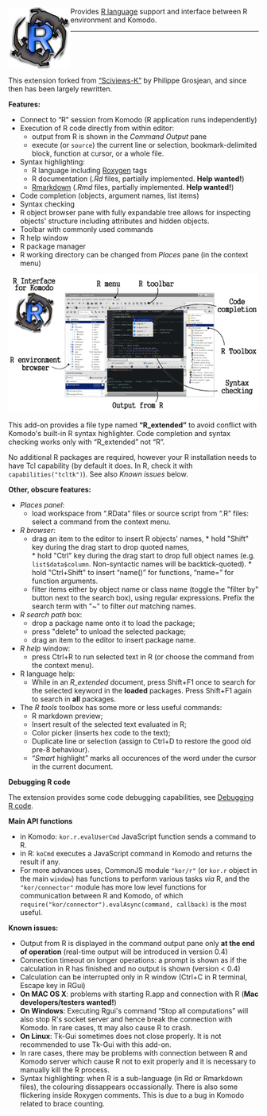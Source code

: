 
<img align="left" src="https://raw.githubusercontent.com/k-barton/komodor/master/img/logo1.png"
alt="KomodoR logo" style="float: left" />

Provides [R language](https://www.r-project.org/) support and interface between 
R environment and Komodo. 

***

<br clear="both" />

This extension forked from 
[“Sciviews-K”](https://community.komodoide.com/packages/addons/sciviews-k/) by 
Philippe Grosjean, and since then has been largely rewritten. 

**Features:**

* Connect to “R” session from Komodo (R application runs independently)
* Execution of R code directly from within editor:
   + output from R is shown in the _Command Output_ pane
   + execute (or `source`) the current line or selection, bookmark-delimited 
     block, function at cursor, or a whole file.
* Syntax highlighting:
   + R language including [Roxygen](http://roxygen.org/) tags
   + R documentation (*.Rd* files, partially implemented. __Help wanted!__)
   + [Rmarkdown](https://cran.r-project.org/package=rmarkdown) 
     (*.Rmd* files, partially implemented.  __Help wanted!__)
* Code completion (objects, argument names, list items)
* Syntax checking
* R object browser pane with fully expandable tree allows for inspecting
  objects' structure including attributes and hidden objects.
* Toolbar with commonly used commands
* R help window
* R package manager
* R working directory can be changed from _Places_ pane (in the context menu)

 ![R Interface screenshot](https://raw.githubusercontent.com/k-barton/komodor/master/docs/komodor-main.png)

This add-on provides a file type named __“R\_extended”__ to avoid conflict with
Komodo's built-in R syntax highlighter. Code completion and syntax checking
works only with “R\_extended” not “R”.

No additional R packages are required, however your R installation needs to have
Tcl capability (by default it does. In R, check it with `capabilities("tcltk")`).
See also _Known issues_ below.
   
**Other, obscure features:**

* *_Places_ panel*:
    * load workspace from “.RData” files or source script from “.R” files: 
      select a command from the context menu.
* *R browser*:
    * drag an item to the editor to insert R objects' names,
          * hold "Shift" key during the drag start to drop quoted names,  
          * hold "Ctrl" key during the drag start to drop full object names
            (e.g. `list$data$column`. Non-syntactic names will be
            backtick-quoted).
          * hold "Ctrl+Shift" to insert “name()” for functions, “name=” for function
            arguments.
    * filter items either by object name or class name (toggle the "filter by"
      button next to the search box), using regular expressions. Prefix the
      search term with "~" to filter *out* matching names.
* *R search path* box:
    * drop a package name onto it to load the package;
    * press "delete" to unload the selected package; 
    * drag an item to the editor to insert package name.
* *R help* window:
    * press Ctrl+R to run selected text in R (or choose the command from the 
	  context menu).
* R language help:
    * While in an *R_extended* document, press Shift+F1 once to search for the 
      selected keyword in the __loaded__ packages.
      Press Shift+F1 again to search in __all__ packages.
* The *R tools* toolbox has some more or less useful commands:
    * R markdown preview;
    * Insert result of the selected text evaluated in R;
	* Color picker (inserts hex code to the text);
	* Duplicate line or selection (assign to Ctrl+D to restore the good old 
	  pre-8 behaviour).
	* “_Smart_ highlight” marks all occurences of the word under the cursor in 
	  the current document.
	  
**Debugging R code**

The extension provides some code debugging capabilities, see 
[Debugging R code](debugging.md).   

**Main API functions**

*  in Komodo: `kor.r.evalUserCmd` JavaScript function sends a command to R.
*  in R: `koCmd` executes a JavaScript command in Komodo and returns the result
   if any.
*  For more advances uses, CommonJS module `"kor/r"` (or `kor.r` object in the
   main `window`) has functions to perform various tasks _via_ R, and the
   `"kor/connector"` module has more low level functions for communication
   between R and Komodo, of which `require("kor/connector").evalAsync(command,
   callback)` is the most useful.

**Known issues:**
* Output from R is displayed in the command output pane only __at the end of
  operation__ (real-time output will be introduced in version 0.4)
* Connection timeout on longer operations: a prompt is shown as if the
  calculation in R has finished and no output is shown (version < 0.4)
* Calculation can be interrupted only in R window (Ctrl+C in R terminal, Escape
  key in RGui)
* __On MAC OS X__: problems with starting R.app and connection with R 
  (__Mac developers/testers wanted!__)
* __On Windows__: Executing Rgui's command “Stop all computations” will also stop R's socket
  server and hence break the connection with Komodo. In rare cases, tt may also cause R to crash.
* __On Linux__: Tk-Gui sometimes does not close properly. It is not recommended to
  use Tk-Gui with this add-on.
* In rare cases, there may be problems with connection between R and Komodo server
  which cause R not to exit properly and it is necessary to manually kill the R process.
* Syntax highlighting: when R is a sub-language (in Rd or Rmarkdown files), the
  colouring dissappears occassionally. There is also some flickering inside
  Roxygen comments. This is due to a bug in Komodo related to brace counting.

